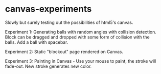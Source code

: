 # canvas-experiments
Slowly but surely testing out the possibilities of html5's canvas.

Experiment 1:
Generating balls with random angles with collision detection. 
Block can be dragged and dropped with some form of collision with the balls.
Add a ball with spacebar.

Experiment 2:
Static "blockout" page rendered on Canvas.

Experiment 3:
Painting in Canvas - 
Use your mouse to paint, the stroke will fade-out.
New stroke generates new color.
